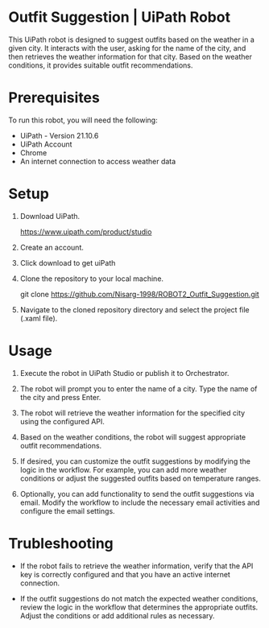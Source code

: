 
# Outfit Suggestion | UiPath Robot

This UiPath robot is designed to suggest outfits based on the weather in a given city. It interacts with the user, asking for the name of the city, and then retrieves the weather information for that city. Based on the weather conditions, it provides suitable outfit recommendations.

# Prerequisites

To run this robot, you will need the following:

- UiPath - Version 21.10.6    
- UiPath Account
- Chrome
- An internet connection to access weather data

# Setup
1. Download UiPath.
    
    https://www.uipath.com/product/studio

2. Create an account.

3. Click download to get uiPath

4. Clone the repository to your local machine.

    git clone https://github.com/Nisarg-1998/ROBOT2_Outfit_Suggestion.git

5. Navigate to the cloned repository directory and select the project file (.xaml file).

# Usage

1. Execute the robot in UiPath Studio or publish it to Orchestrator.

2. The robot will prompt you to enter the name of a city. Type the name of the city and press Enter.

3. The robot will retrieve the weather information for the specified city using the configured API.

4. Based on the weather conditions, the robot will suggest appropriate outfit recommendations.

5. If desired, you can customize the outfit suggestions by modifying the logic in the workflow. For example, you can add more weather conditions or adjust the suggested outfits based on temperature ranges.

6. Optionally, you can add functionality to send the outfit suggestions via email. Modify the workflow to include the necessary email activities and configure the email settings.

# Trubleshooting

- If the robot fails to retrieve the weather information, verify that the API key is correctly configured and that you have an active internet connection.

- If the outfit suggestions do not match the expected weather conditions, review the logic in the workflow that determines the appropriate outfits. Adjust the conditions or add additional rules as necessary.
